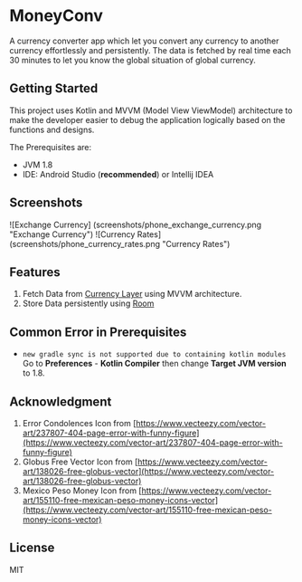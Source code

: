 MoneyConv
=================

A currency converter app which let you convert any currency to another currency effortlessly and 
persistently. The data is fetched by real time each 30 minutes to let you know the global 
situation of global currency.

Getting Started
---------------

This project uses Kotlin and MVVM (Model View ViewModel) architecture to make the developer easier 
to debug the application logically based on the functions and designs. 

The Prerequisites are:
* JVM 1.8
* IDE: Android Studio (__recommended__) or Intellij IDEA 

Screenshots
---------------

![Exchange Currency] (screenshots/phone_exchange_currency.png "Exchange Currency")
![Currency Rates] (screenshots/phone_currency_rates.png "Currency Rates")

Features
---------------

1. Fetch Data from [Currency Layer](https://currencylayer.com/dashboard) using MVVM architecture.
2. Store Data persistently using [Room](https://developer.android.com/jetpack/androidx/releases/room)

Common Error in Prerequisites
---------------

* `new gradle sync is not supported due to containing kotlin modules`
Go to __Preferences__ - __Kotlin Compiler__ then change __Target JVM version__ to 1.8.

Acknowledgment
---------------

1. Error Condolences Icon from [https://www.vecteezy.com/vector-art/237807-404-page-error-with-funny-figure](https://www.vecteezy.com/vector-art/237807-404-page-error-with-funny-figure)
2. Globus Free Vector Icon from [https://www.vecteezy.com/vector-art/138026-free-globus-vector](https://www.vecteezy.com/vector-art/138026-free-globus-vector)
3. Mexico Peso Money Icon from [https://www.vecteezy.com/vector-art/155110-free-mexican-peso-money-icons-vector](https://www.vecteezy.com/vector-art/155110-free-mexican-peso-money-icons-vector)

License
---------------

MIT